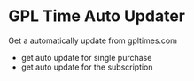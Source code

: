 # GPL Time Auto Updater

Get a automatically update from gpltimes.com

* get auto update for single purchase
* get auto update for the subscription